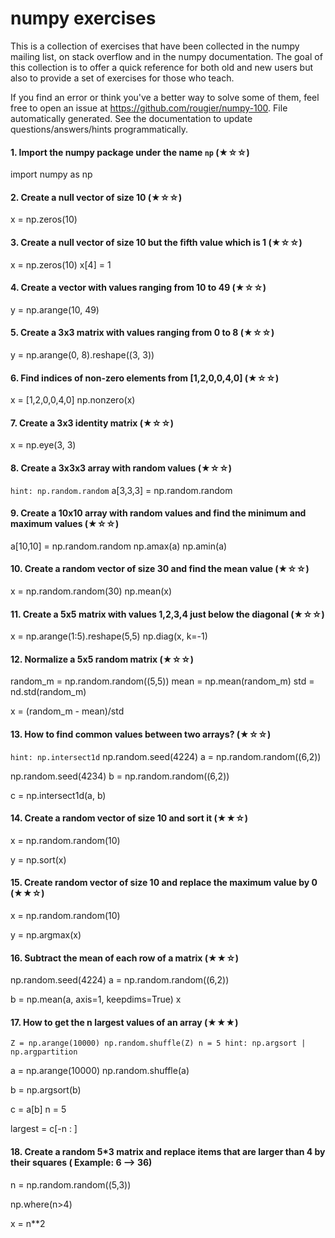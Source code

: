 

# numpy exercises

This is a collection of exercises that have been collected in the numpy mailing list, on stack overflow
and in the numpy documentation. The goal of this collection is to offer a quick reference for both old
and new users but also to provide a set of exercises for those who teach.


If you find an error or think you've a better way to solve some of them, feel
free to open an issue at <https://github.com/rougier/numpy-100>.
File automatically generated. See the documentation to update questions/answers/hints programmatically.

#### 1. Import the numpy package under the name `np` (★☆☆)
import numpy as np

#### 2. Create a null vector of size 10 (★☆☆)
x = np.zeros(10)

#### 3. Create a null vector of size 10 but the fifth value which is 1 (★☆☆)
x = np.zeros(10)
x[4] = 1

#### 4. Create a vector with values ranging from 10 to 49 (★☆☆)
y = np.arange(10, 49)

#### 5. Create a 3x3 matrix with values ranging from 0 to 8 (★☆☆)
y = np.arange(0, 8).reshape((3, 3))

#### 6. Find indices of non-zero elements from [1,2,0,0,4,0] (★☆☆)
x = [1,2,0,0,4,0]
np.nonzero(x)

#### 7. Create a 3x3 identity matrix (★☆☆)
x = np.eye(3, 3)

#### 8. Create a 3x3x3 array with random values (★☆☆)
`hint: np.random.random`
a[3,3,3] = np.random.random

#### 9. Create a 10x10 array with random values and find the minimum and maximum values (★☆☆)
a[10,10] = np.random.random
np.amax(a)
np.amin(a)

#### 10. Create a random vector of size 30 and find the mean value (★☆☆)
x = np.random.random(30)
np.mean(x)

#### 11. Create a 5x5 matrix with values 1,2,3,4 just below the diagonal (★☆☆)
x = np.arange(1:5).reshape(5,5)
np.diag(x, k=-1)

#### 12. Normalize a 5x5 random matrix (★☆☆)
random_m = np.random.random((5,5))
mean = np.mean(random_m)
std = nd.std(random_m)

x = (random_m - mean)/std

#### 13. How to find common values between two arrays? (★☆☆)
`hint: np.intersect1d`
np.random.seed(4224)
a = np.random.random((6,2))

np.random.seed(4234)
b = np.random.random((6,2))

c = np.intersect1d(a, b)

#### 14. Create a random vector of size 10 and sort it (★★☆)
x = np.random.random(10)

y = np.sort(x)

#### 15. Create random vector of size 10 and replace the maximum value by 0 (★★☆)
x = np.random.random(10)

y = np.argmax(x)


#### 16. Subtract the mean of each row of a matrix (★★☆)

np.random.seed(4224)
a = np.random.random((6,2))

b = np.mean(a, axis=1, keepdims=True)
x

#### 17. How to get the n largest values of an array (★★★)
`Z = np.arange(10000)
np.random.shuffle(Z)
n = 5
hint: np.argsort | np.argpartition`

a = np.arange(10000)
np.random.shuffle(a)

b = np.argsort(b)

c = a[b]
n = 5

largest = c[-n : ]

#### 18. Create a random 5*3 matrix and replace items that are larger than 4 by their squares ( Example:  6 --> 36) 

n = np.random.random((5,3))

np.where(n>4)

x = n**2
